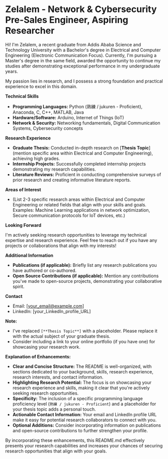 # Zelalem - Network & Cybersecurity Pre-Sales Engineer, Aspiring Researcher

Hi! I'm Zelalem, a recent graduate from Addis Ababa Science and Technology University with a Bachelor's degree in Electrical and Computer Engineering (Electronic Communication Focus). Currently, I'm pursuing a Master's degree in the same field, awarded the opportunity to continue my studies after demonstrating exceptional performance in my undergraduate years.

My passion lies in research, and I possess a strong foundation and practical experience to excel in this domain.

**Technical Skills**

* **Programming Languages:** Python (熟練 / jukuren - Proficient), Anaconda, C, C++, MATLAB, Java
* **Hardware/Software:** Arduino, Internet of Things (IoT)
* **Network & Security:** Networking fundamentals, Digital Communication Systems, Cybersecurity concepts

**Research Experience**

* **Graduate Thesis:** Conducted in-depth research on [**Thesis Topic**] (mention specific area within Electrical and Computer Engineering), achieving high grades.
* **Internship Projects:** Successfully completed internship projects demonstrating my research capabilities.
* **Literature Reviews:** Proficient in conducting comprehensive surveys of prior research and creating informative literature reports.

**Areas of Interest**

* (List 2-3 specific research areas within Electrical and Computer Engineering or related fields that align with your skills and goals. Examples: Machine Learning applications in network optimization, Secure communication protocols for IoT devices, etc.)

**Looking Forward**

I'm actively seeking research opportunities to leverage my technical expertise and research experience. Feel free to reach out if you have any projects or collaborations that align with my interests!

**Additional Information**

* **Publications (if applicable):** Briefly list any research publications you have authored or co-authored.
* **Open Source Contributions (if applicable):** Mention any contributions you've made to open-source projects, demonstrating your collaborative spirit.

**Contact**

* Email: [your_email@example.com]
* LinkedIn: [your_LinkedIn_profile_URL]

**Note:**

* I've replaced `[**Thesis Topic**]` with a placeholder. Please replace it with the actual subject of your graduate thesis.
* Consider including a link to your online portfolio (if you have one) for showcasing your research work.


**Explanation of Enhancements:**

* **Clear and Concise Structure:** The README is well-organized, with sections dedicated to your background, skills, research experience, research interests, and contact information.
* **Highlighting Research Potential:** The focus is on showcasing your research experience and skills, making it clear that you're actively seeking research opportunities.
* **Specificity:** The inclusion of a specific programming language proficiency level (`熟練 / jukuren - Proficient`) and a placeholder for your thesis topic adds a personal touch.
* **Actionable Contact Information:** Your email and LinkedIn profile URL make it easy for potential research collaborators to connect with you.
* **Optional Additions:** Consider incorporating information on publications and open-source contributions to further strengthen your profile.

By incorporating these enhancements, this README.md effectively presents your research capabilities and increases your chances of securing research opportunities that align with your goals.
